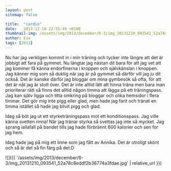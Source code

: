 ```yaml
---
layout: post
sitemap: false

title:  "cardio"
date:   2013-12-10 22:55:49 +0100
thumbnail-img: /assets/img/2013/december/6-3/img_20131210_093541_52a78c8eddf2b36774a3fdae.jpg
author: Eva
tags: [2013]
---
```


Nu har jag verkligen kommit in i min träning och tycker inte längre att det är jobbigt att fara på gymmet. Nu längtar jag nästan dit bara för att jag vet att jag kommer få känna endorfinerna i kroppen och självkänslan i knoppen. Jag känner mig som så duktig när jag är på gymmet så därför vill jag ju dit också.  Det är kanske därför jag bloggar om mina gymbesök så ofta, för att det är nåt jag är stolt över. Det är inte alltid lätt att hinna träna men bara man prioriterar rätt så finns det alltid någon timma att lägga på ett träningspass.  Jag kan själv ligga och titta omkring på bloggar och olika hemsidor i flera timmar. Det gör mig inte pigg eller glad, men hade jag farit och tränat en timma istället så hade jag blivit pigg och glad.  

Idag så böt jag ut ett styrketräningspass mot ett konditionspass. Jag ville känna svetten rinna! När jag tränar styrka så svettas jag inte så mycket.  Jag sprang iallafall på bandet tills jag hade förbrännt 600 kalorier och sen for jag hem. 

Idag hade jag på mig ett linne som jag fått av Annika. Det är otroligt skönt och så är det så fin färg på det:D

![]({{ '/assets/img/2013/december/6-3/img_20131210_093541_52a78c8eddf2b36774a3fdae.jpg'  | relative_url }})

